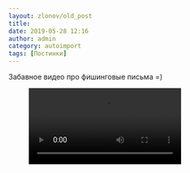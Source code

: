 ```yaml
---
layout: zlonov/old_post
title: 
date: 2019-05-28 12:16
author: admin
category: autoimport
tags: [Постинки]
---
```


Забавное видео про фишинговые письма =)


<!-- wp:video {"autoplay":false,"id":72178,"muted":false,"src":"/assets/uploads/r-cybersecurity-How-harm-an-Email-Phishing-Attack-is-2019-05-28-12-06-06.mp4"} -->
<figure class="wp-block-video"><video controls src="/assets/uploads/r-cybersecurity-How-harm-an-Email-Phishing-Attack-is-2019-05-28-12-06-06.mp4"></video></figure>
<!-- /wp:video -->
